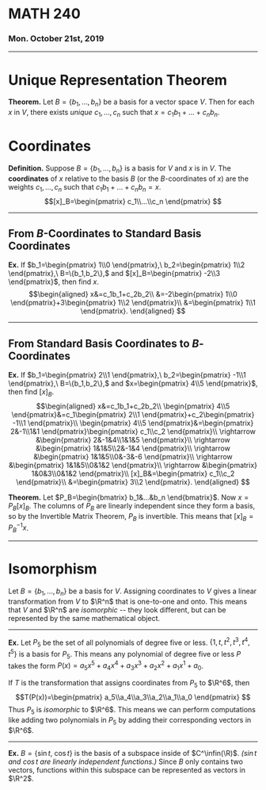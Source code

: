 # MATH 240
### Mon. October 21st, 2019
---

# Unique Representation Theorem
__Theorem.__ Let $B=\{b_1,...,b_n\}$ be a basis for a vector space $V$. Then for each $x$ in $V$, there exists _unique_ $c_1,...,c_n$ such that $x=c_1b_1+...+c_nb_n$.

# Coordinates
__Definition.__ Suppose $B=\{b_1,...,b_n\}$ is a basis for $V$ and $x$ is in $V$. 
The __coordinates__ of $x$ relative to the basis $B$ (or the $B$-coordinates of $x$) are the weights $c_1,...,c_n$ such that $c_1b_1+...+c_nb_n=x$.
$$[x]_B=\begin{pmatrix}
    c_1\\...\\c_n
\end{pmatrix}
$$

---
## From $B$-Coordinates to Standard Basis Coordinates
__Ex.__ If $b_1=\begin{pmatrix}
    1\\0
\end{pmatrix},\ b_2=\begin{pmatrix}
    1\\2
\end{pmatrix},\ B=\{b_1,b_2\},$ and $[x]_B=\begin{pmatrix}
    -2\\3
\end{pmatrix}$, then find $x$. $$\begin{aligned}
    x&=c_1b_1+c_2b_2\\
    &=-2\begin{pmatrix}
        1\\0
    \end{pmatrix}+3\begin{pmatrix}
        1\\2
    \end{pmatrix}\\
    &=\begin{pmatrix}
        1\\1
    \end{pmatrix}.
\end{aligned}
$$

---
## From Standard Basis Coordinates to $B$-Coordinates
__Ex.__ If $b_1=\begin{pmatrix}
    2\\1
\end{pmatrix},\ b_2=\begin{pmatrix}
    -1\\1
\end{pmatrix},\ B=\{b_1,b_2\},$ and $x=\begin{pmatrix}
    4\\5
\end{pmatrix}$, then find $[x]_B$. $$\begin{aligned}
    x&=c_1b_1+c_2b_2\\
    \begin{pmatrix}
        4\\5
    \end{pmatrix}&=c_1\begin{pmatrix}
        2\\1
    \end{pmatrix}+c_2\begin{pmatrix}
        -1\\1
    \end{pmatrix}\\
    \begin{pmatrix}
        4\\5
    \end{pmatrix}&=\begin{pmatrix}
        2&-1\\1&1
    \end{pmatrix}\begin{pmatrix}
        c_1\\c_2
    \end{pmatrix}\\
    \rightarrow &\begin{pmatrix}
        2&-1&4\\1&1&5
    \end{pmatrix}\\
    \rightarrow &\begin{pmatrix}
        1&1&5\\2&-1&4
    \end{pmatrix}\\
    \rightarrow &\begin{pmatrix}
        1&1&5\\0&-3&-6
    \end{pmatrix}\\
    \rightarrow &\begin{pmatrix}
        1&1&5\\0&1&2
    \end{pmatrix}\\
    \rightarrow &\begin{pmatrix}
        1&0&3\\0&1&2
    \end{pmatrix}\\
    [x]_B&=\begin{pmatrix}
        c_1\\c_2
    \end{pmatrix}\\
    &=\begin{pmatrix}
        3\\2
    \end{pmatrix}.
\end{aligned}
$$

__Theorem.__ Let $P_B=\begin{bmatrix}
    b_1&...&b_n
\end{bmatrix}$. Now $x=P_B[x]_B$.
The columns of $P_B$ are linearly independent since they form a basis, so by the Invertible Matrix Theorem, $P_B$ is invertible. This means that $[x]_B=P_B^{-1}x$.

---
# Isomorphism
Let $B=\{b_1,...,b_n\}$ be a basis for $V$. Assigning coordinates to $V$ gives a linear transformation from $V$ to $\R^n$ that is one-to-one and onto. This means that $V$ and $\R^n$ are _isomorphic_ -- they look different, but can be represented by the same mathematical object.

---
__Ex.__ Let $P_5$ be the set of all polynomials of degree five or less.
$\{1,t,t^2,t^3,t^4,t^5\}$ is a basis for $P_5$. This means any polynomial of degree five or less $P$ takes the form $P(x)=a_5x^5+a_4x^4+a_3x^3+a_2x^2+a_1x^1+a_0$.

If $T$ is the transformation that assigns coordinates from $P_5$ to $\R^6$, then $$T(P(x))=\begin{pmatrix}
    a_5\\a_4\\a_3\\a_2\\a_1\\a_0
\end{pmatrix}
$$
Thus $P_5$ is _isomorphic_ to $\R^6$. This means we can perform computations like adding two polynomials in $P_5$ by adding their corresponding vectors in $\R^6$.

---
__Ex.__ $B=\{\sin{t},\ \cos{t}\}$ is the basis of a subspace inside of $C^\infin(\R)$. _($\sin{t}$ and $\cos{t}$ are linearly independent functions.)_ Since $B$ only contains two vectors, functions within this subspace can be represented as vectors in $\R^2$.
